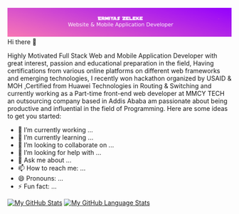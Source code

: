 ![Header](https://github.com/ermi2021/ermi2021/blob/main/giphy%20(2)%20(3).gif)
 Hi there 👋


Highly Motivated Full Stack Web and Mobile Application Developer with great interest, passion and educational preparation in the field, Having certifications from various online platforms on different web frameworks and emerging technologies, I recently won hackathon organized by USAID & MOH ,Certified from Huawei Technologies in Routing & Switching and currently working as a Part-time front-end web developer at MMCY TECH an outsourcing company based in Addis Ababa am passionate about being productive and influential in the field of Programming.
Here are some ideas to get you started:

- 🔭 I’m currently working ... 
- 🌱 I’m currently learning ...
- 👯 I’m looking to collaborate on ...
- 🤔 I’m looking for help with ...
- 💬 Ask me about ...
- 📫 How to reach me: ...
- 😄 Pronouns: ...
- ⚡ Fun fact: ...


[![My GitHub Stats](https://github-readme-stats.vercel.app/api/?username=ermi2021&count_private=true&theme=tokyonight&showicons=true)]()
[![My GitHub Language Stats](https://github-readme-stats.vercel.app/api/top-langs/?username=ermi2021&langs_count=5&theme=tokyonight)]()
